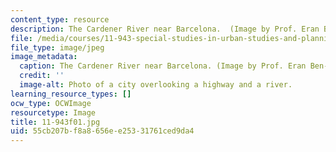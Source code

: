 ```yaml
---
content_type: resource
description: The Cardener River near Barcelona.  (Image by Prof. Eran Ben-Joseph.)
file: /media/courses/11-943-special-studies-in-urban-studies-and-planning-the-cardener-river-corridor-workshop-fall-2001/55cb207bf8a8656ee25331761ced9da4_11-943f01.jpg
file_type: image/jpeg
image_metadata:
  caption: The Cardener River near Barcelona. (Image by Prof. Eran Ben-Joseph.)
  credit: ''
  image-alt: Photo of a city overlooking a highway and a river.
learning_resource_types: []
ocw_type: OCWImage
resourcetype: Image
title: 11-943f01.jpg
uid: 55cb207b-f8a8-656e-e253-31761ced9da4
---
```

